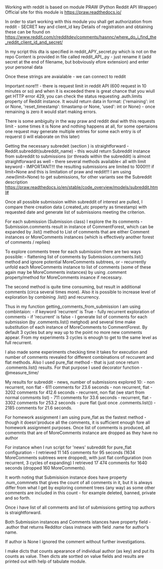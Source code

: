 Working with reddit is based on module PRAW (Python Reddit API Wrapper)
Official site for this module is https://praw.readthedocs.io/

In order to start working with this module you shall get authorization from reddit - SECRET key and client_id key
Details of registration and obtaining these can be found on https://www.reddit.com/r/redditdev/comments/hasnnc/where_do_i_find_the_reddit_client_id_and_secret/

In my script this dta is specified in reddit_APY_secret.py which is not on the repo
Content is provided in file called reddit_API_.py - just rename it (add secret at the end of filename, but bobviously efore extension) and enter your personal data

Once these strings are avaialable - we can connect to reddit

Important nore!!! - there is request limit in reddit API (600 request in 10 minutes or so) and when it is exceeded there is great chance that you wiull get HTTP error 429, you can check the status requesting .auth.limits property of Reddit instance. It would return data in format:
{'remaining': int or None, 'reset_timestamp': timastamp or None, 'used': int or None} - once remaining is zero it would start making errors.

There is some ambiguity in the way praw and reddit deal with this requests limit - some times it is None and nothing happens at all, for some opertaions one request may generate multiple entries for some each entry is of requerst (i will elaborate on this later)

Getting the necessary subredeit (section ) is straightforward - Reddit.subreddit(subreddit_name) - this would return Subreddit instance
from subreddit to submissions (or threads within the subreddit) is almost straightforward as well - there several methods available< all with limit keyword - IMPORTANT!!! the resulting submissions are limited to 1000!!!! if limit=None and this is limitation of praw and reddit!!!
I am using .new(limit=None) to get submissions, for other variants see the Subreddit description https://praw.readthedocs.io/en/stable/code_overview/models/subreddit.html#

Once all possible submission within subreddit of interest are pulled, I compare there creation data (.created_utc property as timestamp) with requested date and generate list of submissions meeting the criterion.

For each submission (Submission class) I explore the its comments - Submission.comments result in instance of CommentForest, which can be expanded by .list() method to List of comments that are either Comment instances or MoreComments instances (which is effectively another forest of comments / replies)

To explore comments treee for each submission there are two ways possible:
    - flattening list of comments by Submission.comments.list() method and ignore potential MoreComments subtrees, or
    - recurrently unfold each  MoreComments instance to list of comments (some of these again may be MoreComments instances) by using .comment property/method for MoreComments insance if necessary.

The second method is quite time consuming, but result in additional comments (circa several times more). Also it is possible to increase level of exploration by combining .list() and recurrency. 

Thus in my function getting_comments_from_submission I am using combintaion:
    - if keyword 'recurrent' is True - fully recurrent exploration of comments
    - if 'recurrent' is false - I generate list of comments for each submission (by .comments.list() metghod) and several time make substitution of each instance of MoreComments to CommentForest. 
    By default 3 cycles but any way up to the point no more new comments appear. From my experiments 3 cycles is enough to get to the same level as full recurrent.

I also made some experiments checking time it takes for execution and number of comments revealed for different combinations of reccurent and flat methods. Also I used pure_flat method - that is just once return .comments.list() results. For that purpose I used decorator function - @measure_time/

My results for subreddit - news, number of submissions explored 10:
    - non recurrent, non flat - 611 comments for 23.6 seconds
    - non recurrent, flat - 3202 comments for 412.6 seconds
    - recurrent, non flat (we start from normal commsnts list) - 711 comments for 33.6 seconds
    - recurrent, flat - 3302 comments for 253.2 seconds
    - pure flat (just once .comments.list()) - 2185 comments for 21.6 seconds. 

For homework assignment I am using pure_flat as the fastest method - though it doesn'produce all the comments, it is sufficient enough fore all homework assignment purposes. Once list of comments is produced, all comemnts that are of MoreComments instance are dropped as they have no author

For instance when I run script for 'news' subreddit for pure_flat configuration - I retrieved 11 145 comments for 95 seconds (1634 MoreComments subtrees were dropped), with just flat configuration (non recurrent, 3 cycles of expanding) I retrieved 17 474 comments for 1640 seconds (dropped 160 MoreComments).

It worth noting that Submisision instance does have property .num_commnets that gives the count of all comments in it, but it is always differ from what I get by exploring comment trees (any way) as some other comments are included in this count - for example deleted, banned, private and so forth.

    
Once i have list of all comments and list of submissions getting top authors is straightforward.

Both Submission instances and Comments istances have property field - .author that returns Redditor class instnace with field .name for author's name.

If author is None I ignored the comment without further investigations.

I make dicts that counts apearance of individual author (as key) and put its counts as value. Then dicts ate sortted on value fields and results are printed out with help of tabulate module.


